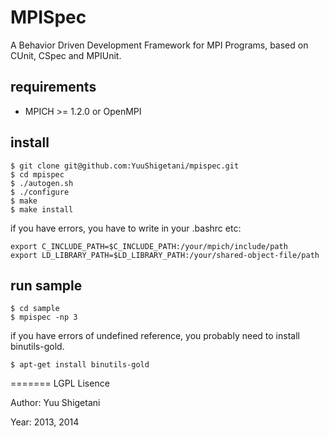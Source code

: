 MPISpec
=======
A Behavior Driven Development Framework for MPI Programs, based on CUnit, CSpec and MPIUnit.

## requirements

- MPICH >= 1.2.0 or OpenMPI

## install

```
$ git clone git@github.com:YuuShigetani/mpispec.git
$ cd mpispec
$ ./autogen.sh
$ ./configure
$ make
$ make install
```

if you have errors, you have to write in your .bashrc etc:

```
export C_INCLUDE_PATH=$C_INCLUDE_PATH:/your/mpich/include/path
export LD_LIBRARY_PATH=$LD_LIBRARY_PATH:/your/shared-object-file/path
```

## run sample

```
$ cd sample
$ mpispec -np 3
```

if you have errors of undefined reference, you probably need to install binutils-gold.

```
$ apt-get install binutils-gold
```

=======
LGPL Lisence

Author: Yuu Shigetani

Year:   2013, 2014

